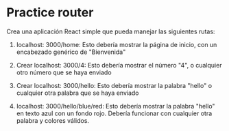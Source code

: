 # Practice router

Crea una aplicación React simple que pueda manejar las siguientes rutas:

1. localhost: 3000/home: Esto debería mostrar la página de inicio, con un encabezado genérico de "Bienvenida"

2. Crear localhost: 3000/4: Esto debería mostrar el número "4", o cualquier otro número que se haya enviado

3. Crear localhost: 3000/hello: Esto debería mostrar la palabra "hello" o cualquier otra palabra que se haya enviado

4. localhost: 3000/hello/blue/red: Esto debería mostrar la palabra "hello" en texto azul con un fondo rojo. Debería funcionar con cualquier otra palabra y colores válidos.
